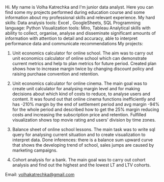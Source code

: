 Hi. My name is Volha Katrechka and I'm junior data analyst. Here you can find some my projects performed during education course and some information about my professional skills and relevant experience.
My hard skills:
Data analysis tools: Excel , GoogleSheets, SQL Programming language: Python Visualization tools: Miro, Tableau Analytical skills with ability to collect, organise, analyse and disseminate significant amounts of information with attention to detail and accuracy, able to interpret performance data and communicate recommendations
My projects:
1.	Unit economics calculator for online school. The aim was to carry out unit economics calculator of online school which can demonstrate current metrics and help to plan metrics for future period. Created plan shows how to increase margin twice by changing discount policy and raising purchase convention and retention.

2.	Unit economics calculator for online cinema. The main goal was to create unit calculator for analysing margin level and for making decisions about which kind of costs to reduce, to analyse users and content. It was found out that online cinema functions inefficiently and has -210% margin by the end of settlement period and avg margin -94% for the whole period and described how to get the 25% margin reducing costs and increasing the subscription price and retention. Fulfilled visualization shows top movie rating and users’ division by time zones.
3.	Balance sheet of online school lessons. The main task was to write sql query for analysing current situation and to create visualization to interpret data. Done inferences: there is a balance sum upward curve that shows the developing trend of school, sales jumps are caused by marketing campaigns.

4.	Cohort analysis for a bank. The main goal was to carry out cohort analysis and find out the highest and the lowest LT and LTV cohorts. 


Email: volhakatrechka@gmail.com
